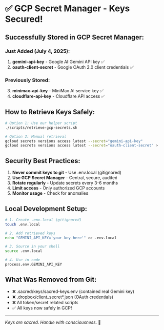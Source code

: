 # ✅ GCP Secret Manager - Keys Secured!

## Successfully Stored in GCP Secret Manager:

### Just Added (July 4, 2025):
1. **gemini-api-key** - Google AI Gemini API key ✅
2. **oauth-client-secret** - Google OAuth 2.0 client credentials ✅

### Previously Stored:
3. **minimax-api-key** - MiniMax AI service key ✅
4. **cloudflare-api-key** - Cloudflare API access ✅

## How to Retrieve Keys Safely:

```bash
# Option 1: Use our helper script
./scripts/retrieve-gcp-secrets.sh

# Option 2: Manual retrieval
gcloud secrets versions access latest --secret="gemini-api-key"
gcloud secrets versions access latest --secret="oauth-client-secret" > client_secret.json
```

## Security Best Practices:

1. **Never commit keys to git** - Use .env.local (gitignored)
2. **Use GCP Secret Manager** - Central, secure, audited
3. **Rotate regularly** - Update secrets every 3-6 months
4. **Limit access** - Only authorized GCP accounts
5. **Monitor usage** - Check for anomalies

## Local Development Setup:

```bash
# 1. Create .env.local (gitignored)
touch .env.local

# 2. Add retrieved keys
echo "GEMINI_API_KEY='your-key-here'" >> .env.local

# 3. Source in your shell
source .env.local

# 4. Use in code
process.env.GEMINI_API_KEY
```

## What Was Removed from Git:
- ❌ .sacred/keys/sacred-keys.env (contained real Gemini key)
- ❌ .dropbox/client_secret*.json (OAuth credentials)
- ❌ All token/secret related scripts
- ✅ All keys now safely in GCP!

---

*Keys are sacred. Handle with consciousness.* 🔐